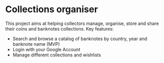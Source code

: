 # Collections organiser

This project aims at helping collectors manage, organise, store and share their coins and banknotes collections. Key features:

* Search and browse a catalog of banknotes by country, year and banknote name (MVP)
* Login with your Google Account
* Manage different collections and wishlists
